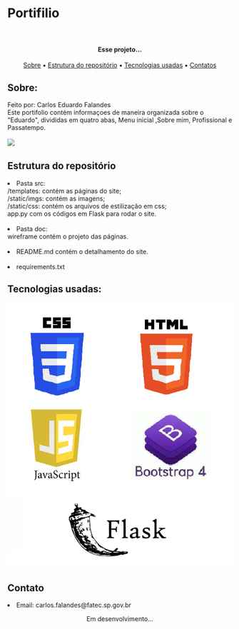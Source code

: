<h1>Portifilio</h1><br>

<h4 align="center">Esse projeto...</h4>
<p align="center">
    <a href="#sobre">Sobre</a>  ▪️
    <a href="#estrutura-do-repositório">Estrutura do repositório</a>  ▪️
    <a href="#tecnologias-usadas">Tecnologias usadas</a>  ▪️
    <a href="#contatos">Contatos</a>
</p>





<div>
    <h2>Sobre:</h2>
    Feito por: Carlos Eduardo Falandes<br>
    Este portifolio contém informaçoes de maneira organizada sobre o "Eduardo", divididas em quatro abas, Menu inicial ,Sobre mim, Profissional e Passatempo.
    <br>
    <br>
    <img src="src\static\imgs\telas.gif">
</div>





<div>
    <h2>Estrutura do repositório</h2>
    <li>Pasta src: <br>
        /templates: contém as páginas do site; <br>
        /static/imgs: contém as imagens; <br>
        /static/css: contém os arquivos de estilização em css;<br>
        app.py com os códigos em Flask para rodar o site.<br>
        <br>
    <li>Pasta doc: <br>
        wireframe contém o projeto das páginas.<br>
        <br>
    <li>README.md contém o detalhamento do site.<br>
        <br>
    <li>requirements.txt
</div>





<div>
    <h2>Tecnologias usadas:</h2>
    <img src="src\static\imgs\tecnologias.png">
</div>





<div>
    <h2>Contato</h2>
    <dt>
        <li>
            Email: carlos.falandes@fatec.sp.gov.br
        </li>
    </dt>
</div>






<p align="center">Em desenvolvimento...<p>